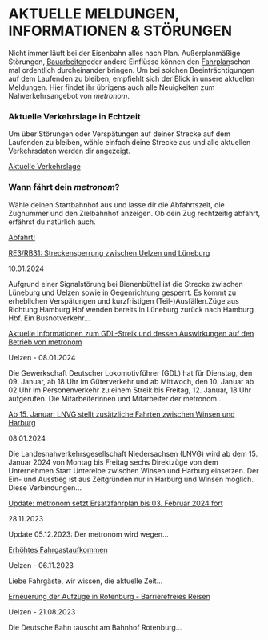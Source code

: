 AKTUELLE MELDUNGEN, INFORMATIONEN & STÖRUNGEN
==========

Nicht immer läuft bei der Eisenbahn alles nach Plan. Außerplanmäßige Störungen, [Bauarbeiten](https://www.der-metronom.de/fahrplan/baustellen-uebersicht/)oder andere Einflüsse können den [Fahrplan](https://www.der-metronom.de/fahrplan/regelfahrplan/)schon mal ordentlich durcheinander bringen. Um bei solchen Beeinträchtigungen auf dem Laufenden zu bleiben, empfiehlt sich der Blick in unsere aktuellen Meldungen. Hier findet ihr übrigens auch alle Neuigkeiten zum Nahverkehrsangebot von *metronom*.

### Aktuelle Verkehrslage in Echtzeit ###

Um über Störungen oder Verspätungen auf deiner Strecke auf dem Laufenden zu bleiben, wähle einfach deine Strecke aus und alle aktuellen Verkehrsdaten werden dir angezeigt.

[Aktuelle Verkehrslage](https://www.der-metronom.de/fahrplan/aktuelle-verkehrslage/)

### Wann fährt dein *metronom*? ###

Wähle deinen Startbahnhof aus und lasse dir die Abfahrtszeit, die Zugnummer und den Zielbahnhof anzeigen. Ob dein Zug rechtzeitig abfährt, erfährst du natürlich auch.

[Abfahrt!](https://www.der-metronom.de/fahrplan/wann-faehrt-mein-metronom/)

[RE3/RB31: Streckensperrung zwischen Uelzen und Lüneburg](https://www.der-metronom.de/aktuell/re3-rb31-streckensperrung-zwischen-uelzen-und-lueneburg/)

 10.01.2024

Aufgrund einer Signalstörung bei Bienenbüttel ist die Strecke zwischen Lüneburg und Uelzen sowie in Gegenrichtung gesperrt. Es kommt zu erheblichen Verspätungen und kurzfristigen (Teil-)Ausfällen.Züge aus Richtung Hamburg Hbf wenden bereits in Lüneburg zurück nach Hamburg Hbf. Ein Busnotverkehr...

[Aktuelle Informationen zum GDL-Streik und dessen Auswirkungen auf den Betrieb von metronom](https://www.der-metronom.de/aktuell/aktuelle-informationen-zum-gdl-streik-und-dessen-auswirkungen-auf-den-betrieb-von-metronom/)

 Uelzen - 08.01.2024

Die Gewerkschaft Deutscher Lokomotivführer (GDL) hat für Dienstag, den 09. Januar, ab 18 Uhr im Güterverkehr und ab Mittwoch, den 10. Januar ab 02 Uhr im Personenverkehr zu einem Streik bis Freitag, 12. Januar, 18 Uhr aufgerufen. Die Mitarbeiterinnen und Mitarbeiter der metronom...

[Ab 15. Januar: LNVG stellt zusätzliche Fahrten zwischen Winsen und Harburg](https://www.der-metronom.de/aktuell/lnvg-stellt-zusaetzliche-fahrten-zwischen-winsen-und-harburg/)

 08.01.2024

 Die Landesnahverkehrsgesellschaft Niedersachsen (LNVG) wird ab dem 15. Januar 2024 von Montag bis Freitag sechs Direktzüge von dem Unternehmen Start Unterelbe zwischen Winsen und Harburg einsetzen. Der Ein- und Ausstieg ist aus Zeitgründen nur in Harburg und Winsen möglich.
Diese Verbindungen...

[Update: metronom setzt Ersatzfahrplan bis 03. Februar 2024 fort](https://www.der-metronom.de/aktuell/ersatzfahrplan/)

 28.11.2023

Update 05.12.2023:
Der metronom wird wegen...

[Erhöhtes Fahrgastaufkommen](https://www.der-metronom.de/aktuell/hohes-fahrgastaufkommen/)

 Uelzen - 06.11.2023

Liebe Fahrgäste,
wir wissen, die aktuelle Zeit...

[Erneuerung der Aufzüge in Rotenburg - Barrierefreies Reisen](https://www.der-metronom.de/aktuell/erneuerung-der-aufzuege-in-rotenburg-barrierefreies-reisen/)

 Uelzen - 21.08.2023

Die Deutsche Bahn tauscht am Bahnhof Rotenburg...
